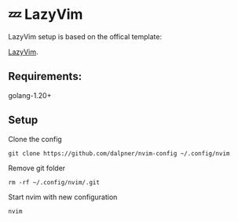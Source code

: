 # 💤 LazyVim

LazyVim setup is based on the offical template:

[LazyVim](https://github.com/LazyVim/LazyVim).

## Requirements:

golang-1.20+


## Setup

Clone the config

```
git clone https://github.com/dalpner/nvim-config ~/.config/nvim
```

Remove git folder
```
rm -rf ~/.config/nvim/.git
```

Start nvim with new configuration
```
nvim
```

